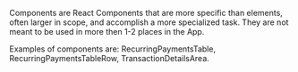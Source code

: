 Components are React Components that are more specific than elements, often larger in scope, and accomplish a more specialized task.  They are not meant to be used in more then 1-2 places in the App.

Examples of components are: RecurringPaymentsTable, RecurringPaymentsTableRow, TransactionDetailsArea.